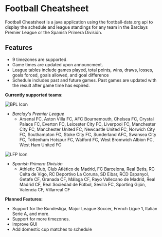 Football Cheatsheet
==============

Football Cheatsheet is a java application using the football-data.org api to display the schedule and league standings for any team in the Barclays Premier League or the Spanish Primera División.


Features
--------------
- 9 timezones are supported.
- Game times are updated upon announcment.
- League tables include games played, total points, wins, draws, losses, goals forced, goals allowed, and goal difference
- Schedule includes past and future games.  Past games are updated with the result after game time has expired.


**Currently supported teams**:

![BPL Icon](http://i.imgur.com/k0lssqx.png)
- *Barclay's Premier League*
  - Arsenal FC, Aston Villa FC, AFC Bournemouth, Chelsea FC, Crystal Palace FC, Everton FC, Leicester City FC, Liverpool FC,
  Manchester City FC, Manchester United FC, Newcastle United FC, Norwich City FC, Southampton FC, Stoke City FC, Sunderland AFC, Swansea City FC,
  Tottenham Hotspur FC, Watford FC, West Bromwich Albion FC, West Ham United FC
  
![LFP Icon](http://i.imgur.com/zuSsWqD.png)
- *Spanish Primera División*
  - Athletic Club, Club Atlético de Madrid, FC Barcelona, Real Betis, RC Celta de Vigo, RC Deportivo La Coruna, SD Eibar,
  RCD Espanyol, Getafe CF, Granada CF, Málaga CF, Rayo Vallecano de Madrid, Real Madrid CF, Real Sociedad de Fútbol, Sevilla FC,
  Sporting Gijón, Valencia CF, Villarreal CF

**Planned Features:**
- Support for the Bundesliga, Major League Soccer, French Ligue 1, Italian Serie A, and more.
- Support for more timezones.
- Improve GUI
- Add domestic cup matches to schedule
